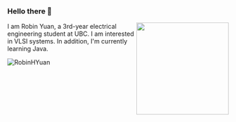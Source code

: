 ### Hello there 👋
<img src="https://user-images.githubusercontent.com/68177491/149280734-fd2c92a3-7dad-4d7c-8865-57e3519e2670.gif" align="right" width="210">
I am Robin Yuan, a 3rd-year electrical engineering student at UBC. I am interested in VLSI systems. In addition, I'm currently learning Java.
<p align="left"> <img src="https://github-readme-stats.vercel.app/api?username=RobinHYuan&show_icons=true&theme=gotham" alt="RobinHYuan" />

